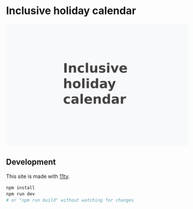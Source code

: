 # Inclusive holiday calendar

<img width="500" src="public/images/thumbnail.png" alt="The text 'Inclusive holiday calendar' written in dark color on a light background.">

## Development

This site is made with [11ty](https://www.11ty.dev/).

```sh
npm install
npm run dev
# or "npm run build" without watching for changes
```
